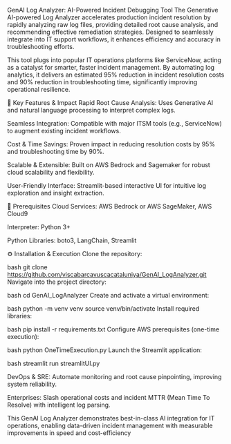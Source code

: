 GenAI Log Analyzer: AI-Powered Incident Debugging Tool
The Generative AI-powered Log Analyzer accelerates production incident resolution by rapidly analyzing raw log files, providing detailed root cause analysis, and recommending effective remediation strategies. Designed to seamlessly integrate into IT support workflows, it enhances efficiency and accuracy in troubleshooting efforts.

This tool plugs into popular IT operations platforms like ServiceNow, acting as a catalyst for smarter, faster incident management. By automating log analytics, it delivers an estimated 95% reduction in incident resolution costs and 90% reduction in troubleshooting time, significantly improving operational resilience.

🚀 Key Features & Impact
Rapid Root Cause Analysis: Uses Generative AI and natural language processing to interpret complex logs.

Seamless Integration: Compatible with major ITSM tools (e.g., ServiceNow) to augment existing incident workflows.

Cost & Time Savings: Proven impact in reducing resolution costs by 95% and troubleshooting time by 90%.

Scalable & Extensible: Built on AWS Bedrock and Sagemaker for robust cloud scalability and flexibility.

User-Friendly Interface: Streamlit-based interactive UI for intuitive log exploration and insight extraction.

🧰 Prerequisites
Cloud Services: AWS Bedrock or AWS SageMaker, AWS Cloud9

Interpreter: Python 3+

Python Libraries: boto3, LangChain, Streamlit

⚙️ Installation & Execution
Clone the repository:

bash
git clone https://github.com/viscabarcavuscacataluniya/GenAI_LogAnalyzer.git
Navigate into the project directory:

bash
cd GenAI_LogAnalyzer
Create and activate a virtual environment:

bash
python -m venv venv
source venv/bin/activate
Install required libraries:

bash
pip install -r requirements.txt
Configure AWS prerequisites (one-time execution):

bash
python OneTimeExecution.py
Launch the Streamlit application:

bash
streamlit run streamlitUI.py

DevOps & SRE: Automate monitoring and root cause pinpointing, improving system reliability.

Enterprises: Slash operational costs and incident MTTR (Mean Time To Resolve) with intelligent log parsing.

This GenAI Log Analyzer demonstrates best-in-class AI integration for IT operations, enabling data-driven incident management with measurable improvements in speed and cost-efficiency
